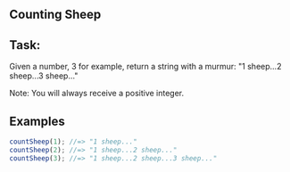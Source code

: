 ## Counting Sheep

## Task:
Given a number, 3 for example, return a string with a murmur: "1 sheep...2 sheep...3 sheep..."

Note:
You will always receive a positive integer.

## Examples

```js
countSheep(1); //=> "1 sheep..."
countSheep(2); //=> "1 sheep...2 sheep..."
countSheep(3); //=> "1 sheep...2 sheep...3 sheep..."
```